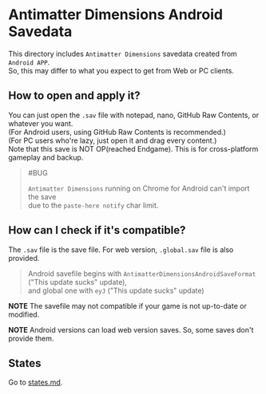 # Antimatter Dimensions Android Savedata

This directory includes `Antimatter Dimensions` savedata created from `Android APP`.  
So, this may differ to what you expect to get from Web or PC clients.

## How to open and apply it?

You can just open the `.sav` file with notepad, nano, GitHub Raw Contents, or whatever you want.  
(For Android users, using GitHub Raw Contents is recommended.)  
(For PC users who're lazy, just open it and drag every content.)  
Note that this save is NOT OP(reached Endgame). This is for cross-platform gameplay and backup.

> #BUG
>
> `Antimatter Dimensions` running on Chrome for Android can't import the save  
due to the `paste-here notify` char limit.

## How can I check if it's compatible?

The `.sav` file is the save file. For web version, `.global.sav` file is also provided.  
> Android savefile begins with `AntimatterDimensionsAndroidSaveFormat` ("This update sucks" update),  
> and global one with `eyJ` ("This update sucks" update)

**NOTE** The savefile may not compatible if your game is not up-to-date or modified.

**NOTE** Android versions can load web version saves. So, some saves don't provide them.

## States

Go to [states.md](./states.md).
